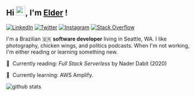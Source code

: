 ## Hi <img src="https://github.com/thomasbnt/thomasbnt/blob/me/hi.gif" width="25px">, I'm [Elder](http://elderf.com/) ! 

<a href="https://www.linkedin.com/in/elder-patten-ferreira/" target="_blank"><img src="https://img.shields.io/badge/LinkedIn-%230077B5.svg?&style=flat-square&logo=linkedin&logoColor=white" alt="LinkedIn"></a>
<a href="https://twitter.com/pattenferreira" target="_blank"><img src="https://img.shields.io/badge/-Twitter-1da1f2?style=flat-square&labelColor=1da1f2&logo=twitter&logoColor=white" alt="Twitter"></a>
<a href="https://www.instagram.com/euelderf/" target="_blank"><img src="https://img.shields.io/badge/Instagram-%23E4405F.svg?&style=flat-square&logo=instagram&logoColor=white" alt="Instagram"></a>
[![Stack Overflow](https://img.shields.io/badge/-Stack%20Overflow-222222?style=flat-square&logo=stack-overflow&logoColor=white&link=https://stackoverflow.com/users/11673591/saravanan-selvamohan?tab=profile)](https://stackoverflow.com/users/10056846/elder-patten-ferreira)

I'm a Brazilian :brazil:&nbsp;**software developer** living in Seattle, WA. I like photography, chicken wings, and politics podcasts. When I'm not working, I'm either reading or learning something new.

:book:&nbsp; Currently reading: <i>Full Stack Serverless</i> by Nader Dabit (2020)

:brain:&nbsp; Currently learning: AWS Amplify.

![github stats](https://github-readme-stats.vercel.app/api?username=elderferreiras&show_icons=true)
